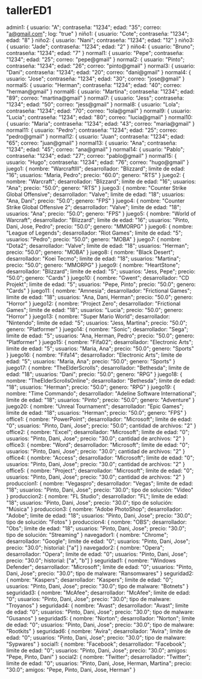 # tallerED1
admin1: { usuario: "A"; contraseña: "1234"; edad: "35"; correo: "a@gmail.com"; log: "true" }
niño1: { usuario: "Cote"; contraseña: "1234"; edad: "8" }
niño2: { usuario: "Nani"; contraseña: "1234"; edad: "12" }
niño3: { usuario: "Jade"; contraseña: "1234"; edad: "2" }
niño4: { usuario: "Bruno"; contraseña: "1234"; edad: "7" }
normal1: { usuario: "Pepe"; contraseña: "1234"; edad: "25"; correo: "pepe@gmail" }
normal2: { usuario: "Pinto"; contraseña: "1234"; edad: "26"; correo: "pinto@gmail" }
normal3: { usuario: "Dani"; contraseña: "1234"; edad: "20"; correo: "dani@gmail" }
normal4: { usuario: "Jose"; contraseña: "1234"; edad: "30"; correo: "jose@gmail" }
normal5: { usuario: "Herman"; contraseña: "1234"; edad: "40"; correo: "herman@gmail" }
normal6: { usuario: "Martina"; contraseña: "1234"; edad: "89"; correo: "martina@gmail" }
normal7: { usuario: "Jess"; contraseña: "1234"; edad: "50"; correo: "jess@gmail" }
normal8: { usuario: "Lola"; contraseña: "1234"; edad: "70"; correo: "lola@gmail" }
normal9: { usuario: "Lucia"; contraseña: "1234"; edad: "80"; correo: "lucia@gmail" }
normal10: { usuario: "Maria"; contraseña: "1234"; edad: "43"; correo: "maria@gmail" }
normal11: { usuario: "Pedro"; contraseña: "1234"; edad: "25"; correo: "pedro@gmail" }
normal12: { usuario: "Juan"; contraseña: "1234"; edad: "65"; correo: "juan@gmail" }
normal13: { usuario: "Ana"; contraseña: "1234"; edad: "45"; correo: "ana@gmail" }
normal14: { usuario: "Pablo"; contraseña: "1234"; edad: "27"; correo: "pablo@gmail" }
normal15: { usuario: "Hugo"; contraseña: "1234"; edad: "76"; correo: "hugo@gmail" }
juego1: { nombre: "WarcraftIII"; desarrollador: "Blizzard"; limite de edad: "16"; usuarios: "Maria, Pedro"; precio: "60.0"; genero: "RTS" }
juego2: { nombre: "Warcraft"; desarrollador: "Blizzard"; limite de edad: "16"; usuarios: "Ana"; precio: "50.0"; genero: "RTS" }
juego3: { nombre: "Counter Strike Global Offensive"; desarrollador: "Valve"; limite de edad: "18"; usuarios: "Ana, Dani"; precio: "50.0"; genero: "FPS" }
juego4: { nombre: "Counter Strike Global Offensive 2"; desarrollador: "Valve"; limite de edad: "18"; usuarios: "Ana"; precio: "50.0"; genero: "FPS" }
juego5: { nombre: "World of Warcraft"; desarrollador: "Blizzard"; limite de edad: "16"; usuarios: "Pinto, Dani, Jose, Pedro"; precio: "50.0"; genero: "MMORPG" }
juego6: { nombre: "League of Legends"; desarrollador: "Riot Games"; limite de edad: "5"; usuarios: "Pedro"; precio: "50.0"; genero: "MOBA" }
juego7: { nombre: "Dota2"; desarrollador: "Valve"; limite de edad: "18"; usuarios: "Herman"; precio: "50.0"; genero: "MOBA" }
juego8: { nombre: "Black Desert"; desarrollador: "Koei Tecmo"; limite de edad: "18"; usuarios: "Martina"; precio: "50.0"; genero: "MMORPG" }
juego9: { nombre: "HeartStone"; desarrollador: "Blizzard"; limite de edad: "5"; usuarios: "Jess, Pepe"; precio: "50.0"; genero: "Cards" }
juego10: { nombre: "Gwent"; desarrollador: "CD Projekt"; limite de edad: "5"; usuarios: "Pepe, Pinto"; precio: "50.0"; genero: "Cards" }
juego11: { nombre: "Amnesia"; desarrollador: "Frictional Games"; limite de edad: "18"; usuarios: "Ana, Dani, Herman"; precio: "50.0"; genero: "Horror" }
juego12: { nombre: "Project Zero"; desarrollador: "Frictional Games"; limite de edad: "18"; usuarios: "Lucia"; precio: "50.0"; genero: "Horror" }
juego13: { nombre: "Super Mario World"; desarrollador: "Nintendo"; limite de edad: "5"; usuarios: "Jess, Martina"; precio: "50.0"; genero: "Platformer" }
juego14: { nombre: "Sonic"; desarrollador: "Sega"; limite de edad: "5"; usuarios: "Ana, Herman, Pedro"; precio: "50.0"; genero: "Platformer" }
juego15: { nombre: "Fifa02"; desarrollador: "Electronic Arts"; limite de edad: "5"; usuarios: "Maria, Ana"; precio: "50.0"; genero: "Sports" }
juego16: { nombre: "Fifa14"; desarrollador: "Electronic Arts"; limite de edad: "5"; usuarios: "Maria, Ana"; precio: "50.0"; genero: "Sports" }
juego17: { nombre: "TheElderScrolls"; desarrollador: "Bethesda"; limite de edad: "18"; usuarios: "Dani"; precio: "50.0"; genero: "RPG" }
juego18: { nombre: "TheElderScrollsOnline"; desarrollador: "Bethesda"; limite de edad: "18"; usuarios: "Herman"; precio: "50.0"; genero: "RPG" }
juego19: { nombre: "Time Commando"; desarrollador: "Adeline Software International"; limite de edad: "18"; usuarios: "Pinto"; precio: "50.0"; genero: "Adventure" }
juego20: { nombre: "Unreal Tournament"; desarrollador: "Epic Games"; limite de edad: "18"; usuarios: "Herman"; precio: "50.0"; genero: "FPS" }
office1: { nombre: "PowerPoint"; desarrollador: "Microsoft"; limite de edad: "0"; usuarios: "Pinto, Dani, Jose"; precio: "50.0"; cantidad de archivos: "2" }
office2: { nombre: "Excel"; desarrollador: "Microsoft"; limite de edad: "0"; usuarios: "Pinto, Dani, Jose"; precio: "30.0"; cantidad de archivos: "2" }
office3: { nombre: "Word"; desarrollador: "Microsoft"; limite de edad: "0"; usuarios: "Pinto, Dani, Jose"; precio: "30.0"; cantidad de archivos: "2" }
office4: { nombre: "Access"; desarrollador: "Microsoft"; limite de edad: "0"; usuarios: "Pinto, Dani, Jose"; precio: "30.0"; cantidad de archivos: "2" }
office5: { nombre: "Project"; desarrollador: "Microsoft"; limite de edad: "0"; usuarios: "Pinto, Dani, Jose"; precio: "30.0"; cantidad de archivos: "2" }
produccion1: { nombre: "Vegaspro"; desarrollador: "Vegas"; limite de edad: "18"; usuarios: "Pinto, Dani, Jose"; precio: "30.0"; tipo de solución: "Video" }
produccion2: { nombre: "FL Studio"; desarrollador: "FL"; limite de edad: "18"; usuarios: "Pinto, Dani, Jose"; precio: "30.0"; tipo de solución: "Música" }
produccion3: { nombre: "Adobe PhotoShop"; desarrollador: "Adobe"; limite de edad: "18"; usuarios: "Pinto, Dani, Jose"; precio: "30.0"; tipo de solución: "Fotos" }
produccion4: { nombre: "OBS"; desarrollador: "Obs"; limite de edad: "18"; usuarios: "Pinto, Dani, Jose"; precio: "30.0"; tipo de solución: "Streaming" }
navegador1: { nombre: "Chrome"; desarrollador: "Google"; limite de edad: "0"; usuarios: "Pinto, Dani, Jose"; precio: "30.0"; historial: ["a"] }
navegador2: { nombre: "Opera"; desarrollador: "Opera"; limite de edad: "0"; usuarios: "Pinto, Dani, Jose"; precio: "30.0"; historial: ["a", "b"] }
seguridad1: { nombre: "Windows Defender"; desarrollador: "Microsoft"; limite de edad: "0"; usuarios: "Pinto, Dani, Jose"; precio: "30.0"; tipo de malware: "Ransomwares" }
seguridad2: { nombre: "Kaspers"; desarrollador: "Kaspers"; limite de edad: "0"; usuarios: "Pinto, Dani, Jose"; precio: "30.0"; tipo de malware: "Botnets" }
seguridad3: { nombre: "McAfee"; desarrollador: "McAfee"; limite de edad: "0"; usuarios: "Pinto, Dani, Jose"; precio: "30.0"; tipo de malware: "Troyanos" }
seguridad4: { nombre: "Avast"; desarrollador: "Avast"; limite de edad: "0"; usuarios: "Pinto, Dani, Jose"; precio: "30.0"; tipo de malware: "Gusanos" }
seguridad5: { nombre: "Norton"; desarrollador: "Norton"; limite de edad: "0"; usuarios: "Pinto, Dani, Jose"; precio: "30.0"; tipo de malware: "Rootkits" }
seguridad6: { nombre: "Avira"; desarrollador: "Avira"; limite de edad: "0"; usuarios: "Pinto, Dani, Jose"; precio: "30.0"; tipo de malware: "Sypwares" }
social1: { nombre: "Facebook"; desarrollador: "Facebook"; limite de edad: "0"; usuarios: "Pinto, Dani, Jose"; precio: "30.0"; amigos: "Pepe, Pinto, Dani" }
social2: { nombre: "Twitter"; desarrollador: "Twitter"; limite de edad: "0"; usuarios: "Pinto, Dani, Jose, Herman, Martina"; precio: "30.0"; amigos: "Pepe, Pinto, Dani, Jose, Herman" }



